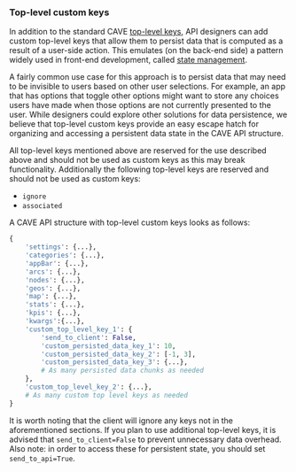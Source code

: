 ### Top-level custom keys
In addition to the standard CAVE [top-level keys](all_keys/top_level_keys.md), API designers can add custom top-level keys that allow them to persist data that is computed as a result of a user-side action. This emulates (on the back-end side) a pattern widely used in front-end development, called [state management](https://en.wikipedia.org/wiki/State_management).

A fairly common use case for this approach is to persist data that may need to be invisible to users based on other user selections. For example, an app that has options that toggle other options might want to store any choices users have made when those options are not currently presented to the user. While designers could explore other solutions for data persistence, we believe that top-level custom keys provide an easy escape hatch for organizing and accessing a persistent data state in the CAVE API structure.

All top-level keys mentioned above are reserved for the use described above and should not be used as custom keys as this may break functionality. Additionally the following top-level keys are reserved and should not be used as custom keys:

- `ignore`
- `associated`

A CAVE API structure with top-level custom keys looks as follows:
```py
{
    'settings': {...},
    'categories': {...},
    'appBar': {...},
    'arcs': {...},
    'nodes': {...},
    'geos': {...},
    'map': {...},
    'stats': {...},
    'kpis': {...},
    'kwargs':{...},
    'custom_top_level_key_1': {
        'send_to_client': False,
        'custom_persisted_data_key_1': 10,
        'custom_persisted_data_key_2': [-1, 3],
        'custom_persisted_data_key_3': {...},
        # As many persisted data chunks as needed
    },
    'custom_top_level_key_2': {...},
    # As many custom top level keys as needed
}
```

It is worth noting that the client will ignore any keys not in the aforementioned sections. If you plan to use additional top-level keys, it is advised that `send_to_client=False` to prevent unnecessary data overhead. Also note: in order to access these for persistent state, you should set `send_to_api=True`.